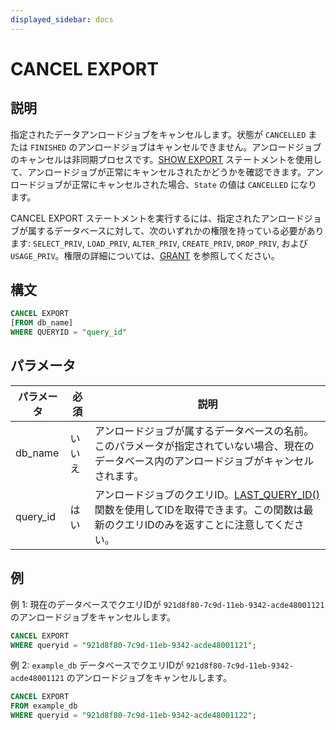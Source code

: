 ```yaml
---
displayed_sidebar: docs
---
```


# CANCEL EXPORT

## 説明

指定されたデータアンロードジョブをキャンセルします。状態が `CANCELLED` または `FINISHED` のアンロードジョブはキャンセルできません。アンロードジョブのキャンセルは非同期プロセスです。[SHOW EXPORT](SHOW_EXPORT.md) ステートメントを使用して、アンロードジョブが正常にキャンセルされたかどうかを確認できます。アンロードジョブが正常にキャンセルされた場合、`State` の値は `CANCELLED` になります。

CANCEL EXPORT ステートメントを実行するには、指定されたアンロードジョブが属するデータベースに対して、次のいずれかの権限を持っている必要があります: `SELECT_PRIV`, `LOAD_PRIV`, `ALTER_PRIV`, `CREATE_PRIV`, `DROP_PRIV`, および `USAGE_PRIV`。権限の詳細については、[GRANT](../../account-management/GRANT.md) を参照してください。

## 構文

```SQL
CANCEL EXPORT
[FROM db_name]
WHERE QUERYID = "query_id"
```

## パラメータ

| **パラメータ** | **必須** | **説明** |
| ------------- | -------- | -------- |
| db_name       | いいえ   | アンロードジョブが属するデータベースの名前。このパラメータが指定されていない場合、現在のデータベース内のアンロードジョブがキャンセルされます。 |
| query_id      | はい     | アンロードジョブのクエリID。[LAST_QUERY_ID()](../../../sql-functions/utility-functions/last_query_id.md) 関数を使用してIDを取得できます。この関数は最新のクエリIDのみを返すことに注意してください。 |

## 例

例 1: 現在のデータベースでクエリIDが `921d8f80-7c9d-11eb-9342-acde48001121` のアンロードジョブをキャンセルします。

```SQL
CANCEL EXPORT
WHERE queryid = "921d8f80-7c9d-11eb-9342-acde48001121";
```

例 2: `example_db` データベースでクエリIDが `921d8f80-7c9d-11eb-9342-acde48001121` のアンロードジョブをキャンセルします。

```SQL
CANCEL EXPORT 
FROM example_db 
WHERE queryid = "921d8f80-7c9d-11eb-9342-acde48001122";
```